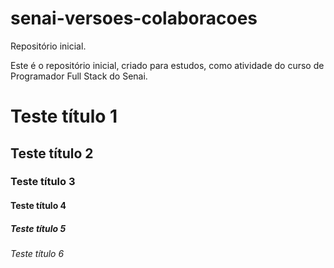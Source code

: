 # senai-versoes-colaboracoes

<p>Repositório inicial.<p>
<p>Este é o repositório inicial, criado para estudos, como atividade do curso de Programador Full Stack do Senai.<p>

# Teste título 1

## Teste título 2

### Teste título 3

#### Teste título 4

##### Teste título 5

###### Teste título 6
